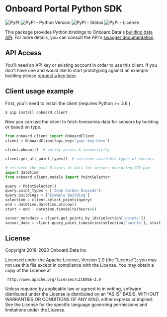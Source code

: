 # Onboard Portal Python SDK

![PyPI](https://img.shields.io/pypi/v/onboard.client)
![PyPI - Python Version](https://img.shields.io/pypi/pyversions/onboard.client)
![PyPI - Status](https://img.shields.io/pypi/status/onboard.client)
![PyPI - License](https://img.shields.io/pypi/l/onboard.client)

This package provides Python bindings to Onboard Data's [building data API](https://portal.onboarddata.io). For more details, you can consult the API's [swagger documentation](https://api.onboarddata.io/doc/).

## API Access

You'll need an API key or existing account in order to use this client. If you don't have one and would like to start prototyping against an example building please [request a key here](https://www.onboarddata.io/apirequest).

## Client usage example

First, you'll need to install the client (requires Python >= 3.6 )

```bash
$ pip install onboard.client
```

Now you can use the client to fetch timeseries data for sensors by building or based on type.

```python
from onboard.client import OnboardClient
client = OnboardClient(api_key='your-key-here')

client.whoami()  # verify access & connectivity

client.get_all_point_types()  # retrieve available types of sensors

# retrieve the past 6 hours of data for sensors measuring CO2 ppm
import datetime
from onboard.client.models import PointSelector

query = PointSelector()
query.point_types = ['Zone Carbon Dioxide']
query.buildings = ['Example Building']
selection = client.select_points(query)
end = datetime.datetime.utcnow()
start = end - datetime.timedelta(hours=6)

sensor_metadata = client.get_points_by_ids(selection['points'])
sensor_data = client.query_point_timeseries(selection['points'], start, end)
```

## License

 Copyright 2018-2020 Onboard Data Inc

 Licensed under the Apache License, Version 2.0 (the "License");
 you may not use this file except in compliance with the License.
 You may obtain a copy of the License at

     http://www.apache.org/licenses/LICENSE-2.0

 Unless required by applicable law or agreed to in writing, software
 distributed under the License is distributed on an "AS IS" BASIS,
 WITHOUT WARRANTIES OR CONDITIONS OF ANY KIND, either express or implied.
 See the License for the specific language governing permissions and
 limitations under the License.

